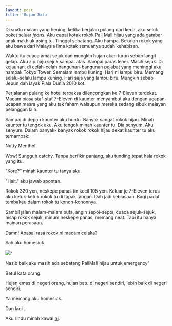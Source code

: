 ```yaml
---
layout: post
title: 'Bujan Batu'
---
```


Di suatu malam yang hening, ketika berjalan pulang dari kerja, aku seluk poket seluar *jeans*. Aku capai kotak rokok Pall Mall hijau yang ada gambar anak makhluk asing tu. Tinggal sebatang. Aku hampa. Bekalan rokok yang aku bawa dari Malaysia lima kotak semuanya sudah kehabisan.

Waktu itu cuaca amat sejuk dan mungkin hujan akan turun sebab langit gelap. Aku zip baju sejuk sampai atas. Sampai paras leher. Masih sejuk. Di kejauhan, di celah-celah bangunan-bangunan pejabat yang meninggi aku nampak Tokyo Tower. Semalam lampu kuning. Hari ni lampu biru. Memang selalu-selalu lampu kuning. Hari saja yang lampu biru. Mungkin sebab Jepun dah layak Piala Dunia 2010 kot.

Perjalanan pulang ke hotel terpaksa dilencongkan ke 7-Eleven terdekat. Macam biasa staf-staf 7-Eleven di kaunter menyambut aku dengan ucapan-ucapan mesra yang aku tak faham walaupun mereka sedang sibuk melayan pelanggan lain.

Sampai di depan kaunter aku buntu. Banyak sangat rokok hijau. Minah kaunter tu tengok aku. Aku tengok minah kaunter tu. Dia senyum. Aku senyum. Dalam banyak- banyak rokok rokok hijau dekat kaunter tu aku ternampak:

Nutty Menthol

Wow! Sungguh catchy. Tanpa berfikir panjang, aku tunding tepat hala rokok yang itu.

"Kore?" minah kaunter tu tanya aku.

"Hait." aku jawab spontan.

Rokok 320 yen, neskepe panas tin kecil 105 yen. Keluar je 7-Eleven terus aku ketuk-ketuk rokok tu di tapak tangan. Dah jadi kebiasaan. Bagi padat tembakau dalam rokok tu konon-kononnya.

Sambil jalan malam-malam buta, angin sepoi-sepoi, cuaca sejuk-sejuk, hisap rokok sejuk, minum neskepe panas, memang neat. Tapi itu hanya mainan perasaan.

Damn! Apasal rasa rokok ni macam celaka?

Sah aku homesick.

[![](http://1.bp.blogspot.com/_e86KQvrn6dg/Si3g4eykmOI/AAAAAAAAAdo/PgQsBD141Ug/s320/DSC00587.JPG)](http://1.bp.blogspot.com/_e86KQvrn6dg/Si3g4eykmOI/AAAAAAAAAdo/PgQsBD141Ug/s1600-h/DSC00587.JPG)"

Nasib baik aku masih ada sebatang PallMall hijau untuk emergency"

Betul kata orang.

Hujan emas di negeri orang, hujan batu di negeri sendiri, lebih baik di negeri sendiri.
  
Ya memang aku homesick.

Dan lagi ...

Aku rindu minah kawai [ni](http://sputnik--sweetheart.blogspot.com/).
